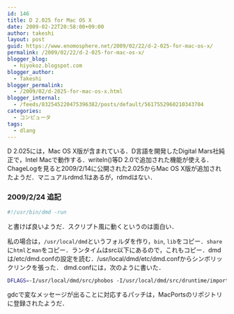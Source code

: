 ```yaml
---
id: 146
title: D 2.025 for Mac OS X
date: 2009-02-22T20:58:00+09:00
author: takeshi
layout: post
guid: https://www.enomosphere.net/2009/02/22/d-2-025-for-mac-os-x/
permalink: /2009/02/22/d-2-025-for-mac-os-x/
blogger_blog:
  - hiyokoz.blogspot.com
blogger_author:
  - Takeshi
blogger_permalink:
  - /2009/02/d-2025-for-mac-os-x.html
blogger_internal:
  - /feeds/832545220475396382/posts/default/5617552960210343704
categories:
  - コンピュータ
tags:
  - dlang
---
```

D 2.025には，Mac OS X版が含まれている．D言語を開発したDigital Mars社純正で，Intel Macで動作する．writeln()等D 2.0で追加された機能が使える．ChageLogを見ると2009/2/14に公開された2.025からMac OS X版が追加されたようだ．マニュアルrdmd.1はあるが，rdmdはない．

### 2009/2/24 追記

```bash
#!/usr/bin/dmd -run
```
と書けば良いようだ．スクリプト風に動くというのは面白い．

私の場合は，`/usr/local/dmd`というフォルダを作り，`bin`, `lib`をコピー．`share`に`html`と`man`をコピー．ランタイムはsrc以下にあるので，これもコピー．dmdは/etc/dmd.confの設定を読む．/usr/local/dmd/etc/dmd.confからシンボリックリンクを張った． dmd.confには，次のように書いた．

```bash
DFLAGS=-I/usr/local/dmd/src/phobos -I/usr/local/dmd/src/druntime/import -L-L/usr/local/dmd/lib
```

gdcで変なメッセージが出ることに対応するパッチは，MacPortsのリポジトリに登録されたようだ．